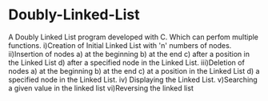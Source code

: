 # Doubly-Linked-List

A Doubly Linked List program developed with C. 
Which can perfom multiple functions. 
i)Creation of Initial Linked List with 'n' numbers of nodes. 
ii)Insertion of nodes a) at the beginning b) at the end c) after a position in the Linked List d) after a specified node in the Linked List. 
iii)Deletion of nodes a) at the beginning b) at the end c) at a position in the Linked List d) a specified node in the Linked List. 
iv) Displaying the Linked List.
v)Searching a given value in the linked list 
vi)Reversing the linked list
